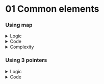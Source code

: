 # 01 Common elements

### Using map

<details>

<summary>Logic</summary>

1. For each element `x` in `arr1`
   1. Store `x` in map and mark it as 1
2. For each element `y` in `arr2` and `y` marked as 1 in map
   1. mark `y` as 2 in map&#x20;
3. For each element `z` in `arr3` and `z` marked as 2 in map
   1. Store `z` in `result`
4. return `result`

</details>

<details>

<summary>Code</summary>

```cpp
vector <int> commonElements (int A[], int B[], int C[], int n1, int n2, int n3)
{
    map<int, int> visited;
    
    // mark present in arr1 as 1
    for(int i = 0; i < n1; i++)
        visited[A[i]] = 1;
        
        
    // mark present in arr2 and marked 1 as 2
    for(int j = 0; j < n2; j++)
        if(visited[B[j]] == 1)
            visited[B[j]] = 2;
            
    
    // mark present in arr2 and marked 2 as 3
    for(int z = 0; z < n3; z++)
        if(visited[C[z]] == 2)
            visited[C[z]] = 3;
            
    // all those marked as 3 are present in all the three arrays
    vector<int> intersection;
    for(auto p: visited)
        if(p.second == 3)
            intersection.push_back(p.first);
            
    return intersection;
}
```

</details>

<details>

<summary>Complexity</summary>

Time Complexity: $$O(n1 + n2 + n3)$$​

Space Complexity: $$O(n1 + n2 + n3)$$

</details>

### Using 3 pointers

<details>

<summary>Logic</summary>

1. Take the pointer `p1`, `p2`, `p3` for each array
2. &#x20;If `p1` is the smallest element, then increment it (same for `p2` and `p3`)
3. At some point, all `p1`, `p2`, `p3` are the same.&#x20;
4. Check if the currently pointed item is not already in the result vector
   1. If so, insert it into the result vector and increment the three pointers.&#x20;
5. As soon as one of the pointers exhausts its corresponding array, stop.

</details>

<details>

<summary>Code</summary>

```cpp
vector <int> commonElements (int A[], int B[], int C[], int n1, int n2, int n3)
{
    int p1 = 0, p2 = 0, p3 = 0;
    
    vector<int> res;
    
    while(p1 < n1 && p2 < n2 && p3 < n3) {
        
        if(A[p1] == B[p2] && B[p2] == C[p3]) {
            
            if(res.empty() || res.back() != A[p1]) 
                res.push_back(A[p1]);
            p1++, p2++, p3++;
        } 
        else if(A[p1] <= B[p2] && A[p1] <= C[p3])
            p1++;
            
        else if(B[p2] <= C[p3])
            p2++;
            
        else
            p3++;
    }
    
    return res;
}
```

</details>
